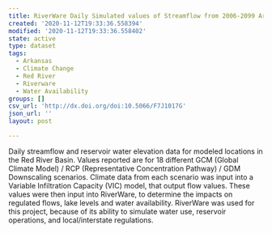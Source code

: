 ```yaml
---
title: RiverWare Daily Simulated values of Streamflow from 2006-2099 Arkansas
created: '2020-11-12T19:33:36.558394'
modified: '2020-11-12T19:33:36.558402'
state: active
type: dataset
tags:
  - Arkansas
  - Climate Change
  - Red River
  - Riverware
  - Water Availability
groups: []
csv_url: 'http://dx.doi.org/doi:10.5066/F7J1017G'
json_url: ''
layout: post

---
```

Daily streamflow and reservoir water elevation data for modeled locations in the Red River Basin. Values reported are for 18 different GCM (Global Climate Model) / RCP (Representative Concentration Pathway) / GDM Downscaling scenarios. Climate data from each scenario was input into a Variable Infiltration Capacity (VIC) model, that output flow values. These values were then input into RiverWare, to determine the impacts on regulated flows, lake levels and water availability. RiverWare was used for this project, because of its ability to simulate water use, reservoir operations, and local/interstate regulations.
